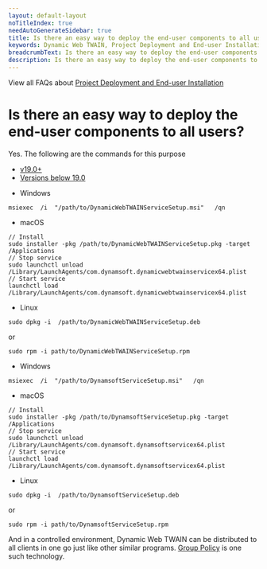 ```yaml
---
layout: default-layout
noTitleIndex: true
needAutoGenerateSidebar: true
title: Is there an easy way to deploy the end-user components to all users?
keywords: Dynamic Web TWAIN, Project Deployment and End-user Installation, deploy, end-users
breadcrumbText: Is there an easy way to deploy the end-user components to all users?
description: Is there an easy way to deploy the end-user components to all users?
---
```


View all FAQs about [Project Deployment and End-user Installation](
https://www.dynamsoft.com/web-twain/docs/faq/#project-deployment-and-end-user-installation)

# Is there an easy way to deploy the end-user components to all users?

Yes. The following are the commands for this purpose

<div class="multi-panel-switching-prefix"></div>

- [v19.0+](#19plus)
- [Versions below 19.0](#19min)

<div class="multi-panel-start"></div>

- Windows

```shell
msiexec  /i  "/path/to/DynamicWebTWAINServiceSetup.msi"   /qn
```

- macOS

```shell
// Install
sudo installer -pkg /path/to/DynamicWebTWAINServiceSetup.pkg -target /Applications
// Stop service
sudo launchctl unload /Library/LaunchAgents/com.dynamsoft.dynamicwebtwainservicex64.plist
// Start service
launchctl load /Library/LaunchAgents/com.dynamsoft.dynamicwebtwainservicex64.plist
```

- Linux

```shell
sudo dpkg -i  /path/to/DynamicWebTWAINServiceSetup.deb
```

or

```shell
sudo rpm -i path/to/DynamicWebTWAINServiceSetup.rpm
```

<div class="multi-panel-end"></div>

<div class="multi-panel-start"></div>

- Windows

```shell
msiexec  /i  "/path/to/DynamsoftServiceSetup.msi"   /qn
```

- macOS

```shell
// Install
sudo installer -pkg /path/to/DynamsoftServiceSetup.pkg -target /Applications
// Stop service
sudo launchctl unload /Library/LaunchAgents/com.dynamsoft.dynamsoftservicex64.plist
// Start service
launchctl load /Library/LaunchAgents/com.dynamsoft.dynamsoftservicex64.plist
```

- Linux

```shell
sudo dpkg -i  /path/to/DynamsoftServiceSetup.deb
```

or

```shell
sudo rpm -i path/to/DynamsoftServiceSetup.rpm
```

<div class="multi-panel-end"></div>

<div class="multi-panel-switching-end"></div>

And in a controlled environment, Dynamic Web TWAIN can be distributed to all clients in one go just like other similar programs. [Group Policy](https://docs.microsoft.com/en-us/troubleshoot/windows-server/group-policy/use-group-policy-to-install-software) is one such technology.
